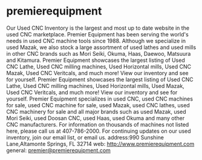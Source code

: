 premierequipment
================

Our Used CNC Inventory is the largest and most up to date website in the used CNC marketplace. Premier Equipment has been serving the world's needs in used CNC machine tools since 1988. Although we specialize in used Mazak, we also stock a large assortment of used lathes and used mills in other CNC brands such as Mori Seiki, Okuma, Haas, Daewoo, Matsuura and Kitamura.  Premier Equipment showcases the largest listing of Used CNC Lathe, Used CNC milling machines, Used Horizontal mills, Used CNC Mazak, Used CNC Veritcals, and much more! View our inventory and see for yourself. Premier Equipment showcases the largest listing of Used CNC Lathe, Used CNC milling machines, Used Horizontal mills, Used Mazak, Used CNC Veritcals, and much more! View our inventory and see for yourself.  Premier Equipment specializes in used CNC, used CNC machines for sale, used CNC machine for sale, used Mazak, used CNC lathes, used CNC machinery for sale and all major brands such as used Mazak, used Mori Seiki, used Doosan CNC, used Haas, used Okuma and many other CNC manufacturers.  For information on thousands of machines not listed here, please call us at 407-786-2000. For continuing updates on our used inventory, join our email list, or email us.  address:990 Sunshine Lane,Altamonte Springs, FL 32714 web: http://www.premierequipment.com general: premier@premierequipment.com
